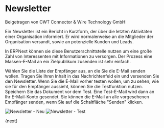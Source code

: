<!-- add-breadcrumbs -->
# Newsletter
<span class="text-muted contributed-by">Beigetragen von CWT Connector & Wire Technology GmbH</span>

Ein Newsletter ist ein Bericht in Kurzform, der über die letzten Aktivitäten einer Organisation informiert. Er wird normalerweise an die Mitglieder der Organisation versandt, sowie an potenzielle Kunden und Leads.

In ERPNext können sie diese Benutzerschnittstelle nutzen um eine große Zahl von Interessenten mit Informationen zu versorgen. Der Prozess eine Massen-E-Mail an ein Zielpublikum zusenden ist sehr einfach.

Wählen Sie die Liste der Empfänger aus, an die Sie die E-Mail senden wollen. Tragen Sie Ihren Inhalt in das Nachrichtenfeld ein und versenden Sie den Newsletter. Wenn Sie die E-Mail vorher testen wollen, um zu sehen, wie sie für den Empfänger aussieht, können Sie die Testfunktion nutzen. Speichern Sie das Dokument vor dem Test. Eine Test-E-Mail wird dann an Ihr E-Mail-Konto gesendet. Sie können die E-Mail an alle vorgesehenen Empfänger senden, wenn Sie auf die Schaltfläche "Senden" klicken.

<img class="screenshot" alt="Newsletter - Neu" src="{{docs_base_url}}/assets/img/crm/newsletter-new.png">

<img class="screenshot" alt="Newsletter - Test" src="{{docs_base_url}}/assets/img/crm/newsletter-test.png">

{next}
